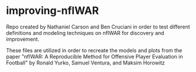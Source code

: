 # improving-nflWAR
Repo created by Nathaniel Carson and Ben Cruciani in order to test different definitions and modeling techniques on nflWAR for discovery and improvement.

These files are utilized in order to recreate the models and plots from the paper "nflWAR: A Reproducible Method for Offensive
Player Evaluation in Football" by Ronald Yurko, Samuel Ventura, and Maksim Horowitz

